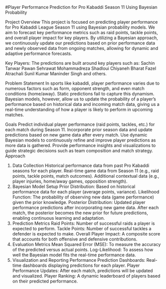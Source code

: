 
#Player Performance Prediction for Pro Kabaddi Season 11 Using Bayesian Probability


Project Overview
This project is focused on predicting player performance for Pro Kabaddi League Season 11 using Bayesian probability models. 
We aim to forecast key performance metrics such as raid points, tackle points, and overall player impact for key players. 
By utilizing a Bayesian approach, we continuously update our predictions based on prior performance data and newly observed data from ongoing matches, 
allowing for dynamic and adaptive performance forecasts.

Key Players:
The predictions are built around key players such as:
Sachin Tanwar
Pawan Sehrawat
Mohammadreza Shadloui Chiyaneh
Bharat
Fazel Atrachali
Sunil Kumar
Maninder Singh
and others.



Problem Statement
In sports like kabaddi, player performance varies due to numerous factors such as form, opponent strength, and even match conditions (home/away).
Static predictions fail to capture this dynamism. Bayesian models, however, allow us to update the probability of a player’s performance 
based on historical data and incoming match data, giving us a real-time understanding of how a player is likely to perform in upcoming matches.

Goals
Predict individual player performance (raid points, tackles, etc.) for each match during Season 11.
Incorporate prior season data and update predictions based on new game data after every match.
Use dynamic Bayesian models to continuously refine and improve player predictions as more data is gathered.
Provide performance insights and visualizations to guide strategic decisions such as team composition and match strategy.
Approach


1. Data Collection
Historical performance data from past Pro Kabaddi seasons for each player.
Real-time game data from Season 11 (e.g., raid points, tackle points, match outcomes).
Additional contextual data (e.g., player injuries, home/away games, opposition strength).
2. Bayesian Model Setup
Prior Distribution: Based on historical performance data for each player (average points, variance).
Likelihood Function: The probability of observing new data (game performance) given the prior knowledge.
Posterior Distribution: Updated player performance predictions after incorporating new game data.
After each match, the posterior becomes the new prior for future predictions, enabling continuous learning and adaptation.
3. Prediction Metrics
Raid Points: Number of successful raids a player is expected to perform.
Tackle Points: Number of successful tackles a defender is expected to make.
Overall Player Impact: A composite score that accounts for both offensive and defensive contributions.
4. Evaluation Metrics
Mean Squared Error (MSE): To measure the accuracy of the predicted versus actual points.
Log-Likelihood: To assess how well the Bayesian model fits the real-time performance data.
5. Visualization and Reporting
Performance Prediction Dashboards: Real-time dashboards displaying predictions for each player.
Player Performance Updates: After each match, predictions will be updated and visualized.
Player Ranking: A dynamic leaderboard of players based on their predicted performance.


